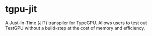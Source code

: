 # tgpu-jit

A Just-In-Time (JIT) transpiler for TypeGPU. Allows users to test out TestGPU
without a build-step at the cost of memory and efficiency.
